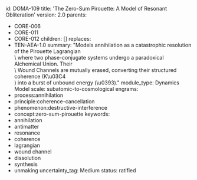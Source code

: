 id: DOMA-109
title: 'The Zero-Sum Pirouette: A Model of Resonant Obliteration'
version: 2.0
parents:
- CORE-006
- CORE-011
- CORE-012
children: []
replaces:
- TEN-AEA-1.0
summary: "Models annihilation as a catastrophic resolution of the Pirouette Lagrangian\
  \ where two phase-conjugate systems undergo a paradoxical Alchemical Union. Their\
  \ Wound Channels are mutually erased, converting their structured coherence (K\u03C4\
  ) into a burst of unbound energy (\u0393)."
module_type: Dynamics Model
scale: subatomic-to-cosmological
engrams:
- process:annihilation
- principle:coherence-cancellation
- phenomenon:destructive-interference
- concept:zero-sum-pirouette
keywords:
- annihilation
- antimatter
- resonance
- coherence
- lagrangian
- wound channel
- dissolution
- synthesis
- unmaking
uncertainty_tag: Medium
status: ratified